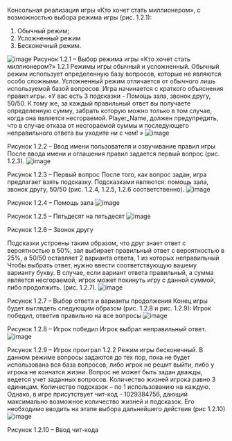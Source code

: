 Консольная реализация игры «Кто хочет стать миллионером», с возможностью выбора режима игры (рис. 1.2.1): 
1.	Обычный режим;
2.	Усложненный режим
3.	Бесконечный режим.

 ![image](https://github.com/Timofey32523523/Sosa4/assets/133767460/62a101eb-23e8-451d-a0ec-28f69c733900)
Рисунок 1.2.1 – Выбор режима игры «Кто хочет стать миллионером?»
1.2.1 Режимы игры обычный и усложненный.
Обычный режим использует определенную базу вопросов, которые не являются особо сложными. 
Усложненный режим отличается от обычного лишь используемой базой вопросов.
Игра начинается с краткого объяснения правил игры.
«У вас есть 3 подсказки - Помощь зала, звонок другу, 50/50.
К тому же, за каждый правильный ответ вы получаете определенную сумму, забрать которую можно только в том случае, когда она является несгораемой.
Player_Name, должен предупредить, что в случае отказа от несгораемой суммы и последующего неправильного ответа вы уходите ни с чем! »
 ![image](https://github.com/Timofey32523523/Sosa4/assets/133767460/1dad04a7-983d-41f1-b047-f5228d8f8f93)

Рисунок 1.2.2 – Ввод имени пользователя и озвучивание правил игры
После ввода имени и оглашения правил задается первый вопрос (рис. 1.2.3).
 ![image](https://github.com/Timofey32523523/Sosa4/assets/133767460/8b6954f1-f296-4a19-acb0-028a7dfed8c6)

Рисунок 1.2.3 – Первый вопрос
	После того, как вопрос задан, игра предлагает взять подсказку. Подсказками являются: помощь зала, звонок другу, 50/50 (рис. 1.2.4, 1.2.5, 1.2.6 соответственно).
 ![image](https://github.com/Timofey32523523/Sosa4/assets/133767460/c6fb2de1-3192-44b6-b7a0-0bc3fc9be5ea)

Рисунок 1.2.4 – Помощь зала
 ![image](https://github.com/Timofey32523523/Sosa4/assets/133767460/50a38a33-9f6d-4527-8888-414d754d3f5b)

Рисунок 1.2.5 – Пятьдесят на пятьдесят
 ![image](https://github.com/Timofey32523523/Sosa4/assets/133767460/5deef244-e437-435e-837f-a0b1d7b13d4c)

Рисунок 1.2.6 – Звонок другу

Подсказки устроены таким образом, что друг знает ответ с вероятностью в 50%, зал выбирает правильный ответ с вероятностью в 25%, а 50/50 оставляет 2 варианта ответа, 1 из которых неправильный 
Чтобы выбрать ответ, нужно ввести соответствующую вашему варианту букву. В случае, если вариант ответа правильный, а сумма является несгораемой, игрок может покинуть игру с данной суммой, либо продолжить. (рис. 1.2.7).
 ![image](https://github.com/Timofey32523523/Sosa4/assets/133767460/a35f5657-a3be-4fc6-801f-ffba29950b73)

Рисунок 1.2.7 – Выбор ответа и варианты продолжения
Конец игры будет выглядеть следующим образом (рис. 1.2.8 и рис. 1.2.9):
Игрок победил, ответив правильно на все вопросы
 ![image](https://github.com/Timofey32523523/Sosa4/assets/133767460/e27d3c73-cb48-480d-b9a3-7a959ea6cdbf)

Рисунок 1.2.8 – Игрок победил
Игрок выбрал неправильный ответ.
 ![image](https://github.com/Timofey32523523/Sosa4/assets/133767460/bca4823b-1a70-45da-aaa0-8bd8a7357303)

Рисунок 1.2.9 –  Игрок проиграл
1.2.2 Режим игры бесконечный.
В данном режиме вопросы задаются до тех пор, пока не будет использована вся база вопросов, либо игрок не решит выйти, либо у игрока не кончатся жизни. Вопрос не может быть задан дважды, ведется учет заданных вопросов. Количество жизней игрока равно 3 единицам. Количество подсказок – по 1 использованию на каждую. Однако, в игре присутствует чит-код - 1029384756, дающий максимально возможное количество жизней и подсказок. Его необходимо вводить на этапе выбора дальнейшего действия (рис 1.2.10)
 ![image](https://github.com/Timofey32523523/Sosa4/assets/133767460/9a2c0450-92e6-464d-9d5e-70c12acc8acd)

Рисунок 1.2.10 – Ввод чит-кода
